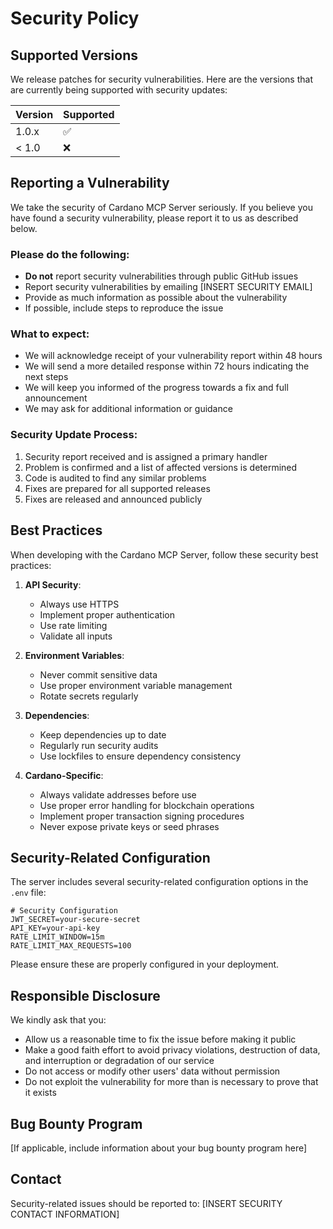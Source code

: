 # Security Policy

## Supported Versions

We release patches for security vulnerabilities. Here are the versions that are currently being supported with security updates:

| Version | Supported          |
| ------- | ------------------ |
| 1.0.x   | :white_check_mark: |
| < 1.0   | :x:                |

## Reporting a Vulnerability

We take the security of Cardano MCP Server seriously. If you believe you have found a security vulnerability, please report it to us as described below.

### Please do the following:

- **Do not** report security vulnerabilities through public GitHub issues
- Report security vulnerabilities by emailing [INSERT SECURITY EMAIL]
- Provide as much information as possible about the vulnerability
- If possible, include steps to reproduce the issue

### What to expect:

- We will acknowledge receipt of your vulnerability report within 48 hours
- We will send a more detailed response within 72 hours indicating the next steps
- We will keep you informed of the progress towards a fix and full announcement
- We may ask for additional information or guidance

### Security Update Process:

1. Security report received and is assigned a primary handler
2. Problem is confirmed and a list of affected versions is determined
3. Code is audited to find any similar problems
4. Fixes are prepared for all supported releases
5. Fixes are released and announced publicly

## Best Practices

When developing with the Cardano MCP Server, follow these security best practices:

1. **API Security**:

   - Always use HTTPS
   - Implement proper authentication
   - Use rate limiting
   - Validate all inputs

2. **Environment Variables**:

   - Never commit sensitive data
   - Use proper environment variable management
   - Rotate secrets regularly

3. **Dependencies**:

   - Keep dependencies up to date
   - Regularly run security audits
   - Use lockfiles to ensure dependency consistency

4. **Cardano-Specific**:
   - Always validate addresses before use
   - Use proper error handling for blockchain operations
   - Implement proper transaction signing procedures
   - Never expose private keys or seed phrases

## Security-Related Configuration

The server includes several security-related configuration options in the `.env` file:

```env
# Security Configuration
JWT_SECRET=your-secure-secret
API_KEY=your-api-key
RATE_LIMIT_WINDOW=15m
RATE_LIMIT_MAX_REQUESTS=100
```

Please ensure these are properly configured in your deployment.

## Responsible Disclosure

We kindly ask that you:

- Allow us a reasonable time to fix the issue before making it public
- Make a good faith effort to avoid privacy violations, destruction of data, and interruption or degradation of our service
- Do not access or modify other users' data without permission
- Do not exploit the vulnerability for more than is necessary to prove that it exists

## Bug Bounty Program

[If applicable, include information about your bug bounty program here]

## Contact

Security-related issues should be reported to:
[INSERT SECURITY CONTACT INFORMATION]
